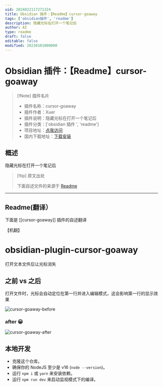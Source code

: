 ```yaml
---
uid: 2024022117271324
title: Obsidian 插件：【Readme】cursor-goaway
tags: ['obsidian插件', 'readme']
description: 隐藏光标在打开一个笔记后
author: AI
type: readme
draft: false
editable: false
modified: 20230101000000
---
```


# Obsidian 插件：【Readme】cursor-goaway

> [!Note] 插件名片
> - 插件名称：cursor-goaway
> - 插件作者：Xuer
> - 插件说明：隐藏光标在打开一个笔记后
> - 插件分类：['obsidian 插件 ', 'readme']
> - 项目地址：[点我访问](https://github.com/liuxingyu521/obsidian-plugin-cursor-goaway)
> - 国内下载地址：[下载安装](https://pkmer.cn/products/plugin/pluginMarket/?cursor-goaway)

## 概述

隐藏光标在打开一个笔记后

> [!tip] 原文出处
>
>下面自述文件的来源于 [Readme](https://ghproxy.net/https://raw.githubusercontent.com/liuxingyu521/obsidian-plugin-cursor-goaway/master/README.md)

---

## Readme(翻译）

下面是 [[cursor-goaway]] 插件的自述翻译

【机翻】

# obsidian-plugin-cursor-goaway

打开文本文件后让光标消失

## 之前 vs 之后

打开文件时，光标会自动定位在第一行并进入编辑模式，这会影响第一行的显示效果

![cursor-goaway-before](https://cdn.pkmer.cn/covers/cursor-goaway_2_0.gif!pkmer)

### after 😀

![cursor-goaway-after](https://cdn.pkmer.cn/covers/cursor-goaway_2_1.gif!pkmer)

## 本地开发

- 克隆这个仓库。
- 确保你的 NodeJS 至少是 v16 (`node --version`)。
- 运行 `npm i` 或 `yarn` 来安装依赖。
- 运行 `npm run dev` 来启动监视模式下的编译。




